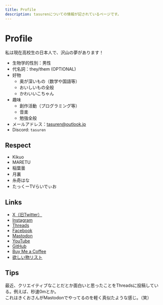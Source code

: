 ```yaml
---
title: Profile
description: tasurenについての情報が記されているページです。
---
```

# Profile
私は現在高校生の日本人で、沢山の夢があります！

- 生物学的性別：男性
- 代名詞：they/them (OPTIONAL)
- 好物
  - 奥が深いもの（数学や国語等）
  - おいしいもの全般
  - かわいいこちゃん
- 趣味
  - 創作活動（プログラミング等）
  - 音楽
  - 勉強全般
- メールアドレス：[tasuren@outlook.jp](tasuren@outlook.jp)
- Discord: `tasuren`

## Respect
- Kikuo
- MARETU
- 稲葉曇
- 月裏
- 糸奇はな
- たっくーTVらいでぃお

## Links
- <a href="https://twitter.com/tasuren1022/" target="_blank">X（旧Twitter）</a>
- <a href="https://www.instagram.com/tasuren1022/" target="_blank">Instagram</a>
- <a href="https://www.threads.net/@tasuren1022/" target="_blank">Threads</a>
- <a href="https://www.facebook.com/tasuren" target="_blank">Facebook</a>
- <a href="https://mstdn.jp/web/@tasuren1022/" target="_blank">Mastodon</a>
- <a href="https://www.youtube.com/@tasuren/" target="_blank">YouTube</a>
- <a href="https://github.com/tasuren/" target="_blank">GitHub</a>
- <a href="https://www.buymeacoffee.com/tasuren/" target="_blank">Buy Me a Coffee</a>
- <a href="https://www.amazon.jp/hz/wishlist/ls/JNO8G3WBMKAX?ref_=wl_share" target="_blank">欲しい物リスト</a>

## Tips
最近、クリエイティブなことだとか面白いと思ったことをThreadsに投稿している。例えば、秒速0mとか。  
これはきくおさんがMastodonでやってるのを軽く真似たような感じ。（笑）